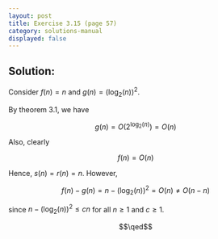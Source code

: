 ```yaml
---
layout: post
title: Exercise 3.15 (page 57)
category: solutions-manual
displayed: false
---
```


## Solution:

Consider $f(n) = n$ and $g(n) = (\log_2(n))^2$. 

By theorem $3.1$, we have 

$$
    g(n) = O(2^{\log_2(n)}) = O(n)
$$ 

Also, clearly 

$$
    f(n) = O(n)
$$

Hence, $s(n) = r(n) = n$. However, 

$$
    f(n) - g(n) = n - (\log_2(n))^2 = O(n) \ne O(n - n)
$$

since $n - (\log_2(n))^2 \leq cn$ for all $n \geq 1$ and $c \geq 1$.

$$\qed$$